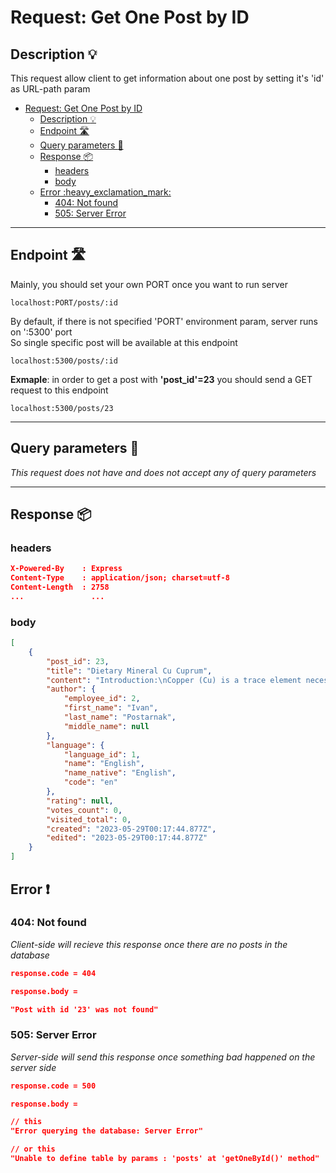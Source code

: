 # Request: Get One Post by ID

## Description :bulb:
This request allow client to get information about one post by setting it's 'id' as URL-path param  
- [Request: Get One Post by ID](#request-get-one-post-by-id)
  - [Description :bulb:](#description-bulb)
  - [Endpoint :motorway:](#endpoint-motorway)
  - [Query parameters :pencil:](#query-parameters-pencil)
  - [Response :package:](#response-package)
    - [headers](#headers)
    - [body](#body)
  - [Error :heavy\_exclamation\_mark:](#error-heavy_exclamation_mark)
    - [404: Not found](#404-not-found)
    - [505: Server Error](#505-server-error)
----

## Endpoint :motorway:
Mainly, you should set your own PORT once you want to run server
```
localhost:PORT/posts/:id
```
By default, if there is not specified 'PORT' environment param, server runs on ':5300' port    
So single specific post will be available at this endpoint
```
localhost:5300/posts/:id
```
**Exmaple**: in order to get a post with **'post_id'=23** you should send a GET request to this endpoint
```
localhost:5300/posts/23
```

----

## Query parameters :pencil:    
*This request does not have and does not accept any of query parameters*

----

## Response :package:
### headers
```json
X-Powered-By    : Express
Content-Type    : application/json; charset=utf-8
Content-Length  : 2758
...               ...
```
### body
```json
[
    {
        "post_id": 23,
        "title": "Dietary Mineral Cu Cuprum",
        "content": "Introduction:\nCopper (Cu) is a trace element necessary for the normal functioning of the body. It is widely known and is important for various ... and antioxidant protection. With an excess or lack of copper, various diseases can occur. To maintain the balance of copper in the body, it is recommended to eat foods rich in this mineral.",
        "author": {
            "employee_id": 2,
            "first_name": "Ivan",
            "last_name": "Postarnak",
            "middle_name": null
        },
        "language": {
            "language_id": 1,
            "name": "English",
            "name_native": "English",
            "code": "en"
        },
        "rating": null,
        "votes_count": 0,
        "visited_total": 0,
        "created": "2023-05-29T00:17:44.877Z",
        "edited": "2023-05-29T00:17:44.877Z"
    }
]
```
## Error :heavy_exclamation_mark:
### 404: Not found
*Client-side will recieve this response once there are no posts in the database*
```json
response.code = 404
```
```json
response.body =

"Post with id '23' was not found"
```
### 505: Server Error
*Server-side will send this response once something bad happened on the server side*
```json
response.code = 500
```
```json
response.body =

// this
"Error querying the database: Server Error"

// or this
"Unable to define table by params : 'posts' at 'getOneById()' method"
```